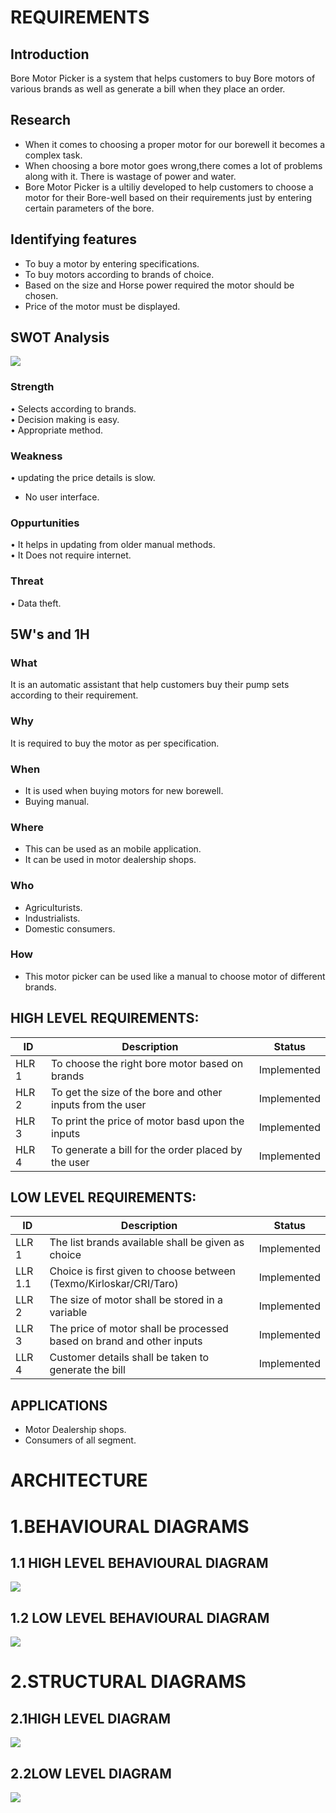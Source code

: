 # REQUIREMENTS

## Introduction
  Bore Motor Picker is a system that helps customers to buy Bore motors of various brands as well as generate a bill when they place an order.
## Research
* When it comes to choosing a proper motor for our borewell it becomes a complex task.
* When choosing a bore motor goes wrong,there comes a lot of problems along with it. There is wastage of power and water.
* Bore Motor Picker is a ultiliy developed to help customers to choose a motor for their Bore-well based on their requirements just by entering certain parameters of the bore.

## Identifying features
*  To buy a motor by entering specifications.
*  To buy motors according to brands of choice.
*  Based on the size and Horse power required  the motor should be chosen.
*  Price of the motor must be displayed.

## SWOT Analysis

![](/6_ImagesAndVideos/SWOT.png)

### Strength
•	Selects according to brands.    
•	Decision making is easy.      
•	Appropriate method.   

### Weakness
•	updating the price details is slow.   
* No user interface.


### Oppurtunities
•   It helps in updating from older manual methods.   
•   It Does not require internet.   

### Threat
•	Data theft.

## 5W's and 1H

### What
   It is an automatic assistant that help customers buy their pump sets according to their requirement.
   
### Why
   It is required to buy the motor as per specification.
       
### When
   * It is used when buying motors for new borewell.  
   * Buying manual. 
       
### Where
   * This can be used as an mobile application.
   * It can be used in motor dealership shops.
       
### Who
   * Agriculturists.
   * Industrialists.
   * Domestic consumers.
       
### How
   * This motor picker can be used like a manual to choose motor of different brands.



## **HIGH LEVEL REQUIREMENTS:**                                                                   


ID     | Description                                                |Status  |
-------| -----------------------------------------------------------|--------|
HLR 1  |To choose the right bore motor based on brands             |Implemented|
HLR 2  |To get the size of the bore and other inputs from the user  |Implemented|
HLR 3  |To print the price of motor basd upon the inputs            |Implemented|
HLR 4  |To generate a bill for the order placed by the user         |Implemented|

##  **LOW LEVEL REQUIREMENTS:**
 
 ID     | Description                                                      |Status  |
--------| -----------------------------------------------------------------|--------|
LLR 1   | The list brands available shall be given as choice               |Implemented|
LLR 1.1 | Choice is first given to choose between (Texmo/Kirloskar/CRI/Taro)|Implemented|
LLR 2   | The size of motor shall be stored in a variable                          |Implemented|
LLR 3   |  The price of motor shall be processed based on brand and other inputs   |Implemented|
LLR 4   |  Customer details shall be taken to generate the bill                    |Implemented|




## APPLICATIONS
*  Motor Dealership shops.
*  Consumers of all segment.

# ARCHITECTURE

# 1.BEHAVIOURAL DIAGRAMS

## 1.1 HIGH LEVEL BEHAVIOURAL DIAGRAM
![](/2_Architecture/Behavioral%20diagram/Behavioural%20HLD.png)
 

## 1.2 LOW LEVEL BEHAVIOURAL DIAGRAM 

  ![](/2_Architecture/Behavioral%20diagram/Behavioural%20LLD.png)


# 2.STRUCTURAL DIAGRAMS
## 2.1HIGH LEVEL DIAGRAM
![](/6_ImagesAndVideos/Structural%20HLD.png) 



## 2.2LOW LEVEL DIAGRAM

![](/6_ImagesAndVideos/Structural%20LLD.png)

